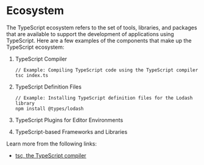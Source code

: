 # Ecosystem

The TypeScript ecosystem refers to the set of tools, libraries, and packages that are available to support the development of applications using TypeScript. Here are a few examples of the components that make up the TypeScript ecosystem:

1. TypeScript Compiler

    ```
    // Example: Compiling TypeScript code using the TypeScript compiler
    tsc index.ts
    ```

2. TypeScript Definition Files

    ```
    // Example: Installing TypeScript definition files for the Lodash library
    npm install @types/lodash
    ```

3. TypeScript Plugins for Editor Environments
4. TypeScript-based Frameworks and Libraries

Learn more from the following links:

- [tsc, the TypeScript compiler](https://www.typescriptlang.org/docs/handbook/2/basic-types.html#tsc-the-typescript-compiler)
